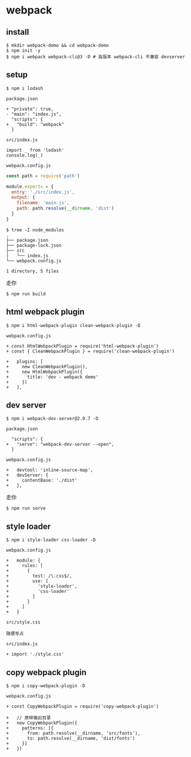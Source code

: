 # webpack

## install

    $ mkdir webpack-demo && cd webpack-demo
    $ npm init -y
    $ npm i webpack webpack-cli@3 -D # 高版本 webpack-cli 不兼容 devserver

## setup

    $ npm i lodash

`package.json`
```
+ "private": true,
- "main": "index.js",
  "scripts": {
+   "build": "webpack"
  }
```

`src/index.js`
```
import _ from 'lodash'
console.log(_)
```

`webpack.config.js`
```javascript
const path = require('path')

module.exports = {
  entry: './src/index.js',
  output: {
    filename: 'main.js',
    path: path.resolve(__dirname, 'dist')
  }
}
```
    $ tree -I node_modules
    .
    ├── package.json
    ├── package-lock.json
    ├── src
    │   └── index.js
    └── webpack.config.js

    1 directory, 5 files

走你

    $ npm run build

## html webpack plugin

    $ npm i html-webpack-plugin clean-webpack-plugin -D

`webpack.config.js`
```
+ const HtmlWebpackPlugin = require('html-webpack-plugin')
+ const { CleanWebpackPlugin } = require('clean-webpack-plugin')

+   plugins: [
+     new CleanWebpackPlugin(),
+     new HtmlWebpackPlugin({
+       title: 'dev - webpack demo'
+     })
+   ],
```

## dev server

    $ npm i webpack-dev-server@2.9.7 -D

`package.json`
```
  "scripts": {
+   "serve": "webpack-dev-server --open",
  }
```

`webpack.config.js`
```
+   devtool: 'inline-source-map',
+   devServer: {
+     contentBase: './dist'
+   },
```
走你

    $ npm run serve

## style loader

    $ npm i style-loader css-loader -D

`webpack.config.js`
```
+   module: {
+     rules: [
+       {
+         test: /\.css$/,
+         use: [
+           'style-loader',
+           'css-loader'
+         ]
+       }
+     ]
+   }
```

`src/style.css`
```
随便写点
```

`src/index.js`
```
+ import './style.css'
```

## copy webpack plugin

    $ npm i copy-webpack-plugin -D

`webpack.config.js`
```
+ const CopyWebpackPlugin = require('copy-webpack-plugin')

+   // 原样输出目录
+   new CopyWebpackPlugin({
+     patterns: [{
+       from: path.resolve(__dirname, 'src/fonts'),
+       to: path.resolve(__dirname, 'dist/fonts')
+     }]
+   })
```
